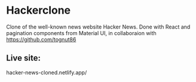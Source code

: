 # Hackerclone

Clone of the well-known news website Hacker News. Done with React and pagination components from Material UI, in collaboraion with https://github.com/tognut86

## Live site:
hacker-news-cloned.netlify.app/
